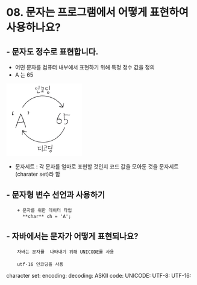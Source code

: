 # 08. 문자는 프로그램에서 어떻게 표현하여 사용하나요?

## - 문자도 정수로 표현합니다.
+ 어떤 문자를 컴퓨터 내부에서 표현하기 위해 특정 정수 값을 정의
+ A 는 65

![encode.PNG](./img/encode.PNG)

+ 문자세트 : 각 문자를 얼마로 표현할 것인지 코드 값을 모아둔 것을 문자세트(charater set)라 함


## - 문자형 변수 선언과 사용하기
        + 문자를 위한 데이터 타입
          **char** ch = 'A';


## - 자바에서는 문자가 어떻게 표현되나요?
        자바는 문자를  나타내기 위해 UNICODE를 사용

        utf-16 인코딩을 사용


     






character set:
encoding:
decoding:
ASKII code:
UNICODE:
UTF-8:
UTF-16: